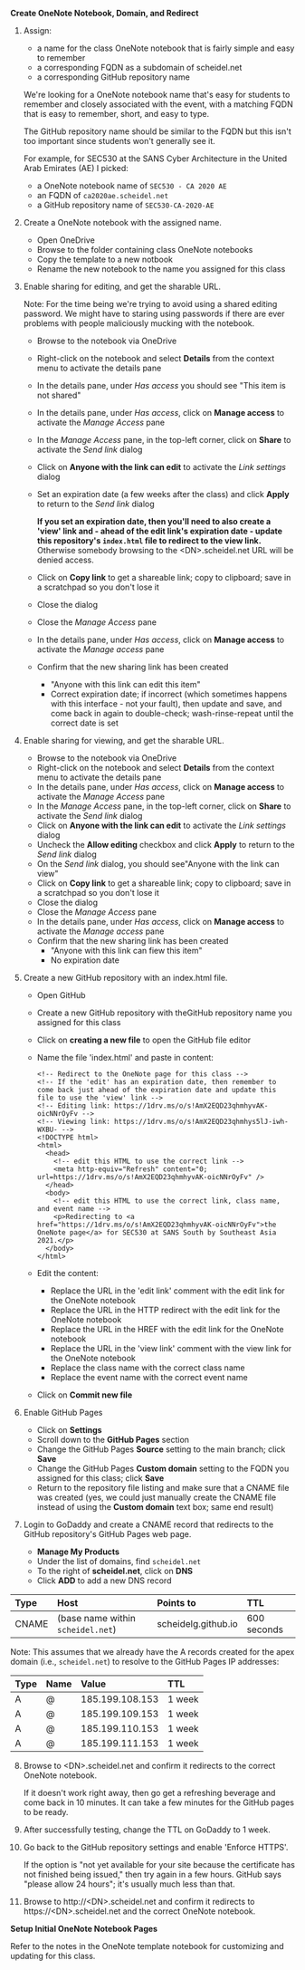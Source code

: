 **Create OneNote Notebook, Domain, and Redirect**

1. Assign:

    - a name for the class OneNote notebook that is fairly simple and easy to remember
    - a corresponding FQDN as a subdomain of scheidel.net
    - a corresponding GitHub repository name

   We're looking for a OneNote notebook name that's easy for students to remember and closely associated with the event, with a matching FQDN that is easy to remember, short, and easy to type.

   The GitHub repository name should be similar to the FQDN but this isn't too important since students won't generally see it.

   For example, for SEC530 at the SANS Cyber Architecture in the United Arab Emirates (AE) I picked:

    - a OneNote notebook name of `SEC530 - CA 2020 AE`
    - an FQDN of `ca2020ae.scheidel.net`
    - a GitHub repository name of `SEC530-CA-2020-AE`

2. Create a OneNote notebook with the assigned name.

    - Open OneDrive
    - Browse to the folder containing class OneNote notebooks
    - Copy the template to a new notbook
    - Rename the new notebook to the name you assigned for this class 

3. Enable sharing for editing, and get the sharable URL.

   Note: For the time being we're trying to avoid using a shared editing password. We might have to staring using passwords if there are ever problems with people maliciously mucking with the notebook.

    - Browse to the notebook via OneDrive
    - Right-click on the notebook and select **Details** from the context menu to activate the details pane
    - In the details pane, under *Has access* you should see "This item is not shared"
    - In the details pane, under *Has access*, click on **Manage access** to activate the *Manage Access* pane
    - In the *Manage Access* pane, in the top-left corner, click on **Share** to activate the *Send link* dialog
    - Click on **Anyone with the link can edit** to activate the *Link settings* dialog
    - Set an expiration date (a few weeks after the class) and click **Apply** to return to the *Send link* dialog
    
      **If you set an expiration date, then you'll need to also create a 'view' link and -  ahead of the edit link's expiration date - update this repository's `index.html` file to redirect to the view link.** Otherwise somebody browsing to the \<DN\>.scheidel.net URL will be denied access.
    - Click on **Copy link** to get a shareable link; copy to clipboard; save in a scratchpad so you don't lose it
    - Close the dialog
    - Close the *Manage Access* pane
    - In the details pane, under *Has access*, click on **Manage access** to activate the *Manage access* pane
    - Confirm that the new sharing link has been created
       - "Anyone with this link can edit this item"
       - Correct expiration date; if incorrect (which sometimes happens with this interface - not your fault), then update and save, and come back in again to double-check; wash-rinse-repeat until the correct date is set

4. Enable sharing for viewing, and get the sharable URL.

    - Browse to the notebook via OneDrive
    - Right-click on the notebook and select **Details** from the context menu to activate the details pane
    - In the details pane, under *Has access*, click on **Manage access** to activate the *Manage Access* pane
    - In the *Manage Access* pane, in the top-left corner, click on **Share** to activate the *Send link* dialog
    - Click on **Anyone with the link can edit** to activate the *Link settings* dialog
    - Uncheck the **Allow editing** checkbox and click **Apply** to return to the *Send link* dialog
    - On the *Send link* dialog, you should see"Anyone with the link can view"
    - Click on **Copy link** to get a shareable link; copy to clipboard; save in a scratchpad so you don't lose it
    - Close the dialog
    - Close the *Manage Access* pane
    - In the details pane, under *Has access*, click on **Manage access** to activate the *Manage access* pane
    - Confirm that the new sharing link has been created
       - "Anyone with this link can fiew this item"
       - No expiration date

5. Create a new GitHub repository with an index.html file.

     - Open GitHub
     - Create a new GitHub repository with theGitHub repository name you assigned for this class
     - Click on **creating a new file** to open the GitHub file editor
     - Name the file 'index.html' and paste in content:

           <!-- Redirect to the OneNote page for this class -->
           <!-- If the 'edit' has an expiration date, then remember to come back just ahead of the expiration date and update this file to use the 'view' link -->
           <!-- Editing link: https://1drv.ms/o/s!AmX2EQD23qhmhyvAK-oicNNrOyFv -->
           <!-- Viewing link: https://1drv.ms/o/s!AmX2EQD23qhmhys5lJ-iwh-WXBU- -->
           <!DOCTYPE html>
           <html>
             <head>
               <!-- edit this HTML to use the correct link -->
               <meta http-equiv="Refresh" content="0; url=https://1drv.ms/o/s!AmX2EQD23qhmhyvAK-oicNNrOyFv" />
             </head>
             <body>
               <!-- edit this HTML to use the correct link, class name, and event name -->
               <p>Redirecting to <a href="https://1drv.ms/o/s!AmX2EQD23qhmhyvAK-oicNNrOyFv">the OneNote page</a> for SEC530 at SANS South by Southeast Asia 2021.</p>
             </body>
           </html>

     - Edit the content:
        - Replace the URL in the 'edit link' comment with the edit link for the OneNote notebook
        - Replace the URL in the HTTP redirect with the edit link for the OneNote notebook
        - Replace the URL in the HREF with the edit link for the OneNote notebook
        - Replace the URL in the 'view link' comment with the view link for the OneNote notebook
        - Replace the class name with the correct class name
        - Replace the event name with the correct event name

     - Click on **Commit new file**

6. Enable GitHub Pages

     - Click on **Settings**
     - Scroll down to the **GitHub Pages** section
     - Change the GitHub Pages **Source** setting to the main branch; click **Save**
     - Change the GitHub Pages **Custom domain** setting to the FQDN you assigned for this class; click **Save**
     - Return to the repository file listing and make sure that a CNAME file was created (yes, we could just manually create the CNAME file instead of using the **Custom domain** text box; same end result)

7. Login to GoDaddy and create a CNAME record that redirects to the GitHub repository's GitHub Pages web page.
 
     - **Manage My Products**
     - Under the list of domains, find `scheidel.net`
     - To the right of **scheidel.net**, click on **DNS**
     - Click **ADD** to add a new DNS record

| Type | Host | Points to | TTL |
| :--- | :--- | :--- | :--- |
| CNAME | (base name within `scheidel.net`) | scheidelg.github.io | 600 seconds |

   Note: This assumes that we already have the A records created for the apex domain (i.e., `scheidel.net`) to resolve to the GitHub Pages IP addresses:

| Type | Name | Value | TTL |
| :--- | :--- | :--- | :--- |
| A | @ | 185.199.108.153 | 1 week |
| A | @ | 185.199.109.153 | 1 week |
| A | @ | 185.199.110.153 | 1 week |
| A | @ | 185.199.111.153 | 1 week |

8. Browse to \<DN\>.scheidel.net and confirm it redirects to the correct OneNote notebook.

   If it doesn't work right away, then go get a refreshing beverage and come back in 10 minutes. It can take a few minutes for the GitHub pages to be ready.

9. After successfully testing, change the TTL on GoDaddy to 1 week.

10. Go back to the GitHub repository settings and enable 'Enforce HTTPS'.

    If the option is "not yet available for your site because the certificate has not finished being issued," then try again in a few hours.  GitHub says "please allow 24 hours"; it's usually much less than that.

11. Browse to http:\/\/\<DN\>.scheidel.net and confirm it redirects to https:\/\/\<DN\>.scheidel.net and the correct OneNote notebook.

**Setup Initial OneNote Notebook Pages**

Refer to the notes in the OneNote template notebook for customizing and updating for this class.
